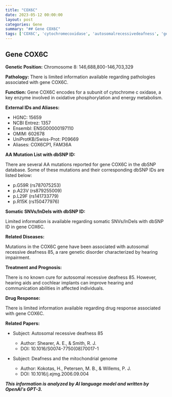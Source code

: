 ```yaml
---
title: "COX6C"
date: 2023-05-12 00:00:00
layout: post
categories: Gene
summary: "## Gene COX6C"
tags: ['COX6C', 'cytochromecoxidase', 'autosomalrecessivedeafness', 'genetics', 'mutation', 'hearingimpairment', 'mitochondrialgenome', 'oxidativephosphorylation']
---
```


## Gene COX6C

**Genetic Position:** Chromosome 8: 146,688,800-146,703,329

**Pathology:** There is limited information available regarding pathologies associated with gene COX6C.

**Function:** Gene COX6C encodes for a subunit of cytochrome c oxidase, a key enzyme involved in oxidative phosphorylation and energy metabolism.

**External IDs and Aliases:**

- HGNC: 15659
- NCBI Entrez: 1357
- Ensembl: ENSG00000197110
- OMIM: 602678
- UniProtKB/Swiss-Prot: P09669
- Aliases: COX6CP1, FAM36A

**AA Mutation List with dbSNP ID:**

There are several AA mutations reported for gene COX6C in the dbSNP database. Some of these mutations and their corresponding dbSNP IDs are listed below:

- p.G59R (rs787075253)
- p.A23V (rs879255009)
- p.L29F (rs141733779)
- p.R15K (rs150477976)

**Somatic SNVs/InDels with dbSNP ID:**

Limited information is available regarding somatic SNVs/InDels with dbSNP ID in gene COX6C.

**Related Diseases:** 

Mutations in the COX6C gene have been associated with autosomal recessive deafness 85, a rare genetic disorder characterized by hearing impairment.

**Treatment and Prognosis:**

There is no known cure for autosomal recessive deafness 85. However, hearing aids and cochlear implants can improve hearing and communication abilities in affected individuals.

**Drug Response:**

There is limited information available regarding drug response associated with gene COX6C.

**Related Papers:**

- Subject: Autosomal recessive deafness 85
  - Author: Shearer, A. E., & Smith, R. J.
  - DOI: 10.1016/S0074-7750(08)70017-1

- Subject: Deafness and the mitochondrial genome
  - Author: Kokotas, H., Petersen, M. B., & Willems, P. J.
  - DOI: 10.1016/j.ejmg.2006.09.004

**_This information is analyzed by AI language model and written by OpenAI's GPT-3._**